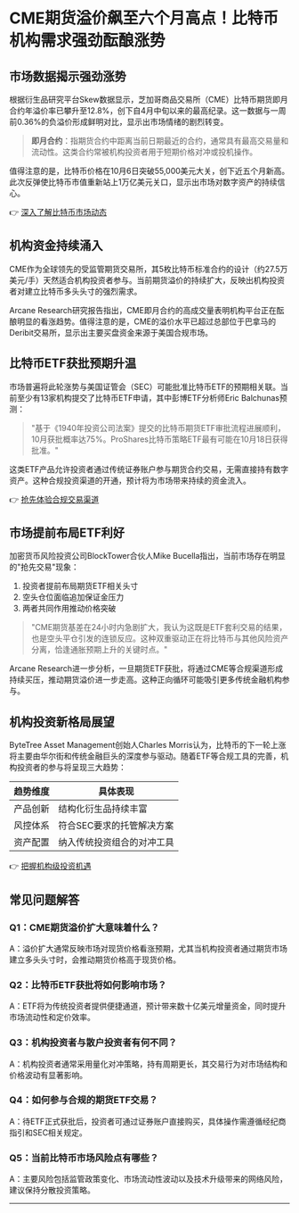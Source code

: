 # CME期货溢价飙至六个月高点！比特币机构需求强劲酝酿涨势

## 市场数据揭示强劲涨势
根据衍生品研究平台Skew数据显示，芝加哥商品交易所（CME）比特币期货即月合约年溢价率已攀升至12.8%，创下自4月中旬以来的最高纪录。这一数据与一周前0.36%的负溢价形成鲜明对比，显示出市场情绪的剧烈转变。

> **即月合约**：指期货合约中距离当前日期最近的合约，通常具有最高交易量和流动性。这类合约常被机构投资者用于短期价格对冲或投机操作。

值得注意的是，比特币价格在10月6日突破55,000美元大关，创下近五个月新高。此次反弹使比特币市值重新站上1万亿美元关口，显示出市场对数字资产的持续信心。

👉 [深入了解比特币市场动态](https://bit.ly/okx_welcome)

## 机构资金持续涌入
CME作为全球领先的受监管期货交易所，其5枚比特币标准合约的设计（约27.5万美元/手）天然适合机构投资者参与。当前期货溢价的持续扩大，反映出机构投资者对建立比特币多头头寸的强烈需求。

Arcane Research研究报告指出，CME即月合约的高成交量表明机构平台正在酝酿明显的看涨趋势。值得注意的是，CME的溢价水平已超过总部位于巴拿马的Deribit交易所，显示出主要买盘资金来源于美国合规市场。

## 比特币ETF获批预期升温
市场普遍将此轮涨势与美国证管会（SEC）可能批准比特币ETF的预期相关联。当前至少有13家机构提交了比特币ETF申请，其中彭博ETF分析师Eric Balchunas预测：

> "基于《1940年投资公司法案》提交的比特币期货ETF审批流程进展顺利，10月获批概率达75%。ProShares比特币策略ETF最有可能在10月18日获得批准。"

这类ETF产品允许投资者通过传统证券账户参与期货合约交易，无需直接持有数字资产。这种合规投资渠道的开通，预计将为市场带来持续的资金流入。

👉 [抢先体验合规交易渠道](https://bit.ly/okx_welcome)

## 市场提前布局ETF利好
加密货币风险投资公司BlockTower合伙人Mike Bucella指出，当前市场存在明显的"抢先交易"现象：

1. 投资者提前布局期货ETF相关头寸
2. 空头仓位面临追加保证金压力
3. 两者共同作用推动价格突破

> "CME期货基差在24小时内急剧扩大，我认为这既是ETF套利交易的结果，也是空头平仓引发的连锁反应。这种双重驱动正在将比特币与其他风险资产分离，恰逢通胀预期上升的关键时点。"

Arcane Research进一步分析，一旦期货ETF获批，将通过CME等合规渠道形成持续买压，推动期货溢价进一步走高。这种正向循环可能吸引更多传统金融机构参与。

## 机构投资新格局展望
ByteTree Asset Management创始人Charles Morris认为，比特币的下一轮上涨将主要由华尔街和传统金融巨头的深度参与驱动。随着ETF等合规工具的完善，机构投资者的参与将呈现三大趋势：

| 趋势维度       | 具体表现                     |
|----------------|------------------------------|
| 产品创新       | 结构化衍生品持续丰富         |
| 风控体系       | 符合SEC要求的托管解决方案    |
| 资产配置       | 纳入传统投资组合的对冲工具   |

👉 [把握机构级投资机遇](https://bit.ly/okx_welcome)

## 常见问题解答
### Q1：CME期货溢价扩大意味着什么？
A：溢价扩大通常反映市场对现货价格看涨预期，尤其当机构投资者通过期货市场建立多头头寸时，会推动期货价格高于现货价格。

### Q2：比特币ETF获批将如何影响市场？
A：ETF将为传统投资者提供便捷通道，预计带来数十亿美元增量资金，同时提升市场流动性和定价效率。

### Q3：机构投资者与散户投资者有何不同？
A：机构投资者通常采用量化对冲策略，持有周期更长，其交易行为对市场结构和价格波动有显著影响。

### Q4：如何参与合规的期货ETF交易？
A：待ETF正式获批后，投资者可通过证券账户直接购买，具体操作需遵循经纪商指引和SEC相关规定。

### Q5：当前比特币市场风险点有哪些？
A：主要风险包括监管政策变化、市场流动性波动以及技术升级带来的网络风险，建议保持分散投资策略。

---
